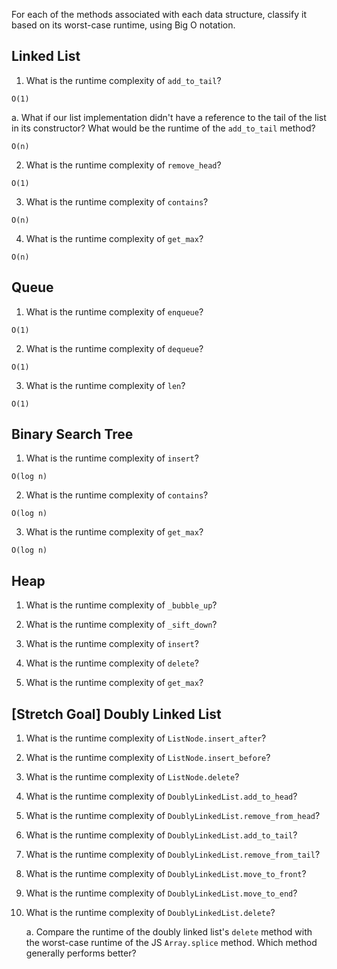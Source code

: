 For each of the methods associated with each data structure, classify it based on its worst-case runtime, using Big O notation.

## Linked List

1. What is the runtime complexity of `add_to_tail`?

`O(1)`

a. What if our list implementation didn't have a reference to the tail of the list in its constructor? What would be the runtime of the `add_to_tail` method?

`O(n)`

2. What is the runtime complexity of `remove_head`?

`O(1)`

3. What is the runtime complexity of `contains`?

`O(n)`

4. What is the runtime complexity of `get_max`?

`O(n)`

## Queue

1. What is the runtime complexity of `enqueue`?

`O(1)`

2. What is the runtime complexity of `dequeue`?

`O(1)`

3. What is the runtime complexity of `len`?

`O(1)`

## Binary Search Tree

1. What is the runtime complexity of `insert`?

`O(log n)`

2. What is the runtime complexity of `contains`?

`O(log n)`

3. What is the runtime complexity of `get_max`?

`O(log n)`

## Heap

1. What is the runtime complexity of `_bubble_up`?

2. What is the runtime complexity of `_sift_down`?

3. What is the runtime complexity of `insert`?

4. What is the runtime complexity of `delete`?

5. What is the runtime complexity of `get_max`?

## [Stretch Goal] Doubly Linked List

1. What is the runtime complexity of `ListNode.insert_after`?

2. What is the runtime complexity of `ListNode.insert_before`?

3. What is the runtime complexity of `ListNode.delete`?

4. What is the runtime complexity of `DoublyLinkedList.add_to_head`?

5. What is the runtime complexity of `DoublyLinkedList.remove_from_head`?

6. What is the runtime complexity of `DoublyLinkedList.add_to_tail`?

7. What is the runtime complexity of `DoublyLinkedList.remove_from_tail`?

8. What is the runtime complexity of `DoublyLinkedList.move_to_front`?

9. What is the runtime complexity of `DoublyLinkedList.move_to_end`?

10. What is the runtime complexity of `DoublyLinkedList.delete`?

    a. Compare the runtime of the doubly linked list's `delete` method with the worst-case runtime of the JS `Array.splice` method. Which method generally performs better?
